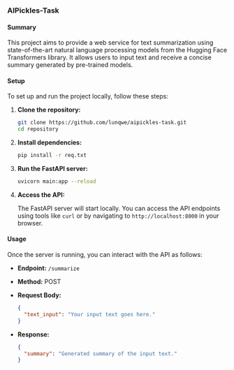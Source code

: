 ### AIPickles-Task

#### Summary

This project aims to provide a web service for text summarization using state-of-the-art natural language processing models from the Hugging Face Transformers library. It allows users to input text and receive a concise summary generated by pre-trained models.


#### Setup

To set up and run the project locally, follow these steps:

1. **Clone the repository:**

   ```bash
   git clone https://github.com/lunqwe/aipickles-task.git
   cd repository
   ```

2. **Install dependencies:**

   ```bash
   pip install -r req.txt
   ```

3. **Run the FastAPI server:**

   ```bash
   uvicorn main:app --reload
   ```
   
4. **Access the API:**

   The FastAPI server will start locally. You can access the API endpoints using tools like `curl` or by navigating to `http://localhost:8000` in your browser.

#### Usage

Once the server is running, you can interact with the API as follows:

- **Endpoint:** `/summarize`
- **Method:** POST
- **Request Body:**
  
  ```json
  {
    "text_input": "Your input text goes here."
  }
  ```

- **Response:**

  ```json
  {
    "summary": "Generated summary of the input text."
  }
  ```
